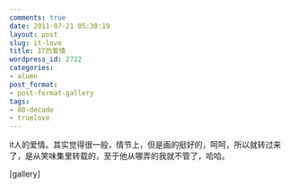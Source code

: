```yaml
---
comments: true
date: 2011-07-21 05:30:19
layout: post
slug: it-love
title: IT的爱情
wordpress_id: 2722
categories:
- alumn
post_format:
- post-format-gallery
tags:
- 80-decade
- truelove
---
```


it人的爱情。其实觉得很一般，情节上，但是画的挺好的，呵呵，所以就转过来了，是从笑味集里转载的，至于他从哪弄的我就不管了，哈哈。



[gallery]
